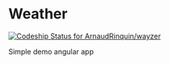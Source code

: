 # Weather

[ ![Codeship Status for ArnaudRinquin/wayzer](https://www.codeship.io/projects/7ae36440-ae06-0132-b077-526b9a410e37/status)](https://www.codeship.io/projects/68768)

Simple demo angular app
